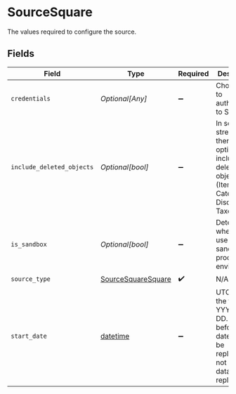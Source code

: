 # SourceSquare

The values required to configure the source.


## Fields

| Field                                                                                                                         | Type                                                                                                                          | Required                                                                                                                      | Description                                                                                                                   |
| ----------------------------------------------------------------------------------------------------------------------------- | ----------------------------------------------------------------------------------------------------------------------------- | ----------------------------------------------------------------------------------------------------------------------------- | ----------------------------------------------------------------------------------------------------------------------------- |
| `credentials`                                                                                                                 | *Optional[Any]*                                                                                                               | :heavy_minus_sign:                                                                                                            | Choose how to authenticate to Square.                                                                                         |
| `include_deleted_objects`                                                                                                     | *Optional[bool]*                                                                                                              | :heavy_minus_sign:                                                                                                            | In some streams there is an option to include deleted objects (Items, Categories, Discounts, Taxes)                           |
| `is_sandbox`                                                                                                                  | *Optional[bool]*                                                                                                              | :heavy_minus_sign:                                                                                                            | Determines whether to use the sandbox or production environment.                                                              |
| `source_type`                                                                                                                 | [SourceSquareSquare](../../models/shared/sourcesquaresquare.md)                                                               | :heavy_check_mark:                                                                                                            | N/A                                                                                                                           |
| `start_date`                                                                                                                  | [datetime](https://docs.python.org/3/library/datetime.html#datetime-objects)                                                  | :heavy_minus_sign:                                                                                                            | UTC date in the format YYYY-MM-DD. Any data before this date will not be replicated. If not set, all data will be replicated. |